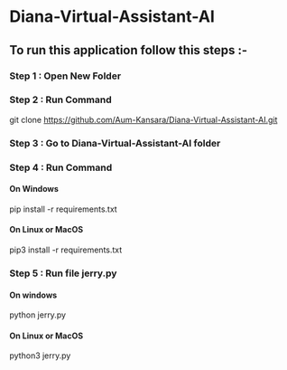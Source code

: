 # Diana-Virtual-Assistant-AI

## To run this application follow this steps :-

### Step 1 : Open New Folder

### Step 2 : Run Command
  git clone https://github.com/Aum-Kansara/Diana-Virtual-Assistant-AI.git

### Step 3 : Go to Diana-Virtual-Assistant-AI folder

### Step 4 : Run Command 
#### On Windows
  pip install -r requirements.txt

#### On Linux or MacOS
  pip3 install -r requirements.txt

### Step 5 : Run file jerry.py
#### On windows
  python jerry.py

#### On Linux or MacOS
  python3 jerry.py
